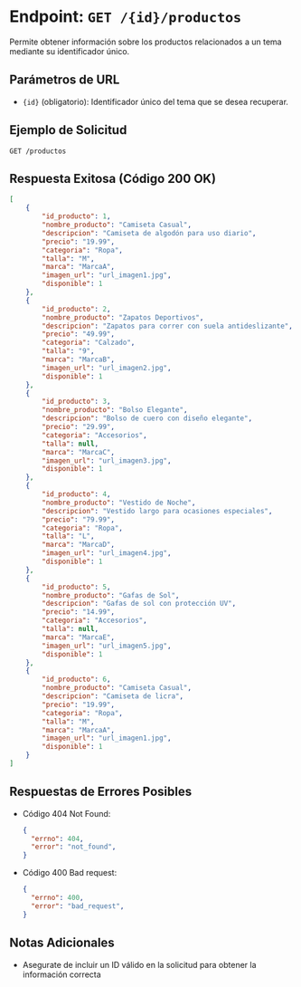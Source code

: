 # Endpoint: `GET /{id}/productos`

Permite obtener información sobre los productos relacionados a un tema mediante su
identificador único.

## Parámetros de URL
- `{id}` (obligatorio): Identificador único del tema que se desea recuperar.

## Ejemplo de Solicitud
```http
GET /productos
```

## Respuesta Exitosa (Código 200 OK)
```json
[
    {
        "id_producto": 1,
        "nombre_producto": "Camiseta Casual",
        "descripcion": "Camiseta de algodón para uso diario",
        "precio": "19.99",
        "categoria": "Ropa",
        "talla": "M",
        "marca": "MarcaA",
        "imagen_url": "url_imagen1.jpg",
        "disponible": 1
    },
    {
        "id_producto": 2,
        "nombre_producto": "Zapatos Deportivos",
        "descripcion": "Zapatos para correr con suela antideslizante",
        "precio": "49.99",
        "categoria": "Calzado",
        "talla": "9",
        "marca": "MarcaB",
        "imagen_url": "url_imagen2.jpg",
        "disponible": 1
    },
    {
        "id_producto": 3,
        "nombre_producto": "Bolso Elegante",
        "descripcion": "Bolso de cuero con diseño elegante",
        "precio": "29.99",
        "categoria": "Accesorios",
        "talla": null,
        "marca": "MarcaC",
        "imagen_url": "url_imagen3.jpg",
        "disponible": 1
    },
    {
        "id_producto": 4,
        "nombre_producto": "Vestido de Noche",
        "descripcion": "Vestido largo para ocasiones especiales",
        "precio": "79.99",
        "categoria": "Ropa",
        "talla": "L",
        "marca": "MarcaD",
        "imagen_url": "url_imagen4.jpg",
        "disponible": 1
    },
    {
        "id_producto": 5,
        "nombre_producto": "Gafas de Sol",
        "descripcion": "Gafas de sol con protección UV",
        "precio": "14.99",
        "categoria": "Accesorios",
        "talla": null,
        "marca": "MarcaE",
        "imagen_url": "url_imagen5.jpg",
        "disponible": 1
    },
    {
        "id_producto": 6,
        "nombre_producto": "Camiseta Casual",
        "descripcion": "Camiseta de licra",
        "precio": "19.99",
        "categoria": "Ropa",
        "talla": "M",
        "marca": "MarcaA",
        "imagen_url": "url_imagen1.jpg",
        "disponible": 1
    }
]
```

## Respuestas de Errores Posibles
- Código 404 Not Found:

  ```json
  {
    "errno": 404,
    "error": "not_found",
  }
  ```

- Código 400 Bad request:
  ```json
  {
    "errno": 400,
    "error": "bad_request",
  }
  ``` 

## Notas Adicionales

- Asegurate de incluir un ID válido en la solicitud para obtener la información correcta
